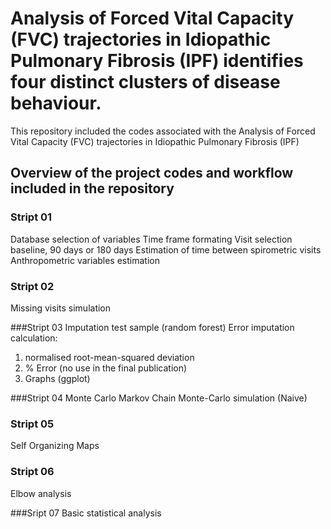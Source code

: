 # Analysis of Forced Vital Capacity (FVC) trajectories in Idiopathic Pulmonary Fibrosis (IPF) identifies four distinct clusters of disease behaviour.
This repository included the codes associated with the Analysis of Forced Vital Capacity (FVC) trajectories in Idiopathic Pulmonary Fibrosis (IPF)

## Overview of the project codes and workflow included in the repository
### Stript 01
Database selection of variables
Time frame formating 
Visit selection baseline, 90 days or 180 days
Estimation of time between spirometric visits
Anthropometric variables estimation

### Stript 02
Missing visits simulation

###Stript 03
Imputation test sample (random forest)
Error imputation calculation: 
1) normalised root-mean-squared deviation
2) % Error (no use in the final publication)
3) Graphs (ggplot)

###Stript 04
Monte Carlo Markov Chain Monte-Carlo simulation (Naive)

### Stript 05 
Self Organizing Maps

### Stript 06
Elbow analysis

###Sript 07 
Basic statistical analysis

